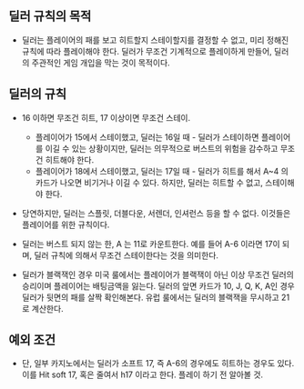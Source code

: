 ## 딜러 규칙의 목적
- 딜러는 플레이어의 패를 보고 히트할지 스테이할지를 결정할 수 없고, 미리 정해진 규칙에 따라 플레이해야 한다. 딜러가 무조건 기계적으로 플레이하게 만들어, 딜러의 주관적인 게임 개입을 막는 것이 목적이다.

## 딜러의 규칙 
- 16 이하면 무조건 히트, 17 이상이면 무조건 스테이.
  - 플레이어가 15에서 스테이했고, 딜러는 16일 때 - 딜러가 스테이하면 플레이어를 이길 수 있는 상황이지만, 딜러는 의무적으로 버스트의 위험을 감수하고 무조건 히트해야 한다.
  - 플레이어가 18에서 스테이했고, 딜러는 17일 때 - 딜러가 히트를 해서 A~4 의 카드가 나오면 비기거나 이길 수 있다. 하지만, 딜러는 히트할 수 없고, 스테이해야 한다.

- 당연하지만, 딜러는 스플릿, 더블다운, 서렌더, 인셔런스 등을 할 수 없다. 이것들은 플레이어를 위한 규칙이다.

- 딜러는 버스트 되지 않는 한, A 는 11로 카운트한다. 예를 들어 A-6 이라면 17이 되며, 딜러 규칙에 의해서 무조건 스테이한다는 것을 의미한다.

- 딜러가 블랙잭인 경우 미국 룰에서는 플레이어가 블랙잭이 아닌 이상 무조건 딜러의 승리이며 플레이어는 배팅금액을 잃는다. 딜러의 앞면 카드가 10, J, Q, K, A인 경우 딜러가 뒷면의 패를 살짝 확인해본다. 유럽 룰에서는 딜러의 블랙잭을 무시하고 21로 계산한다.

## 예외 조건

- 단, 일부 카지노에서는 딜러가 소프트 17, 즉 A-6의 경우에도 히트하는 경우도 있다. 이를 Hit soft 17, 혹은 줄여서 h17 이라고 한다. 플레이 하기 전 알아볼 것.

